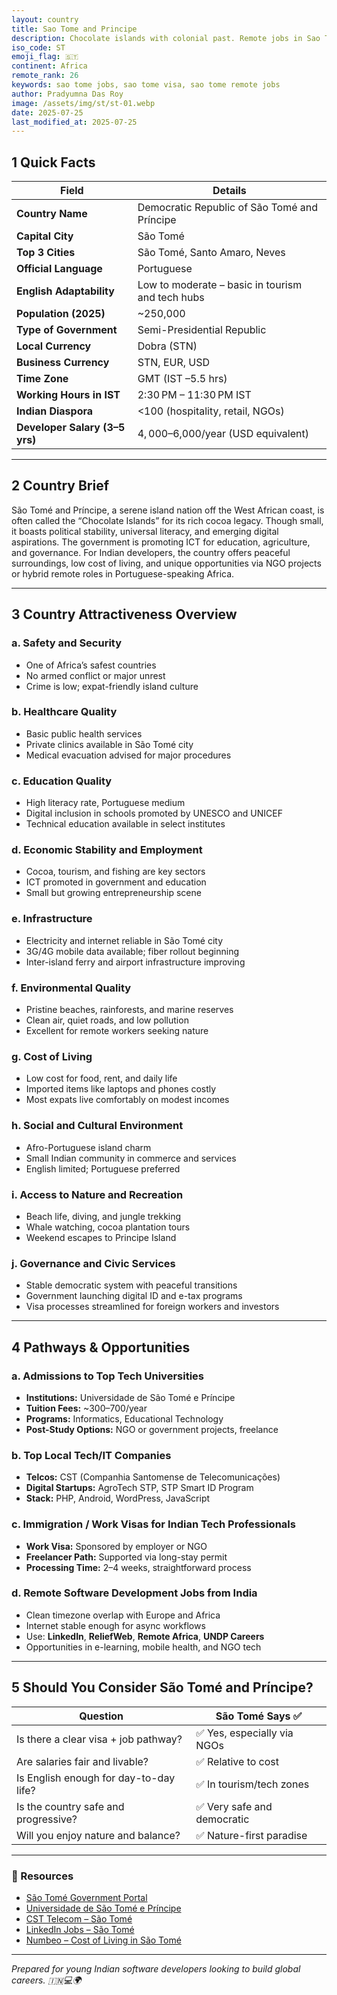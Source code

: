 ```yaml
---
layout: country
title: Sao Tome and Principe
description: Chocolate islands with colonial past. Remote jobs in Sao Tome and Principe. Trilp AI curated info. Indians in Sao Tome and Principe.
iso_code: ST
emoji_flag: 🇸🇹
continent: Africa
remote_rank: 26
keywords: sao tome jobs, sao tome visa, sao tome remote jobs
author: Pradyumna Das Roy
image: /assets/img/st/st-01.webp
date: 2025-07-25
last_modified_at: 2025-07-25
---
```


## 1 Quick Facts

| Field                          | Details                                          |
| ------------------------------ | ------------------------------------------------ |
| **Country Name**               | Democratic Republic of São Tomé and Príncipe     |
| **Capital City**               | São Tomé                                         |
| **Top 3 Cities**               | São Tomé, Santo Amaro, Neves                     |
| **Official Language**          | Portuguese                                       |
| **English Adaptability**       | Low to moderate – basic in tourism and tech hubs |
| **Population (2025)**          | ~250,000                                         |
| **Type of Government**         | Semi-Presidential Republic                       |
| **Local Currency**             | Dobra (STN)                                      |
| **Business Currency**          | STN, EUR, USD                                    |
| **Time Zone**                  | GMT (IST –5.5 hrs)                               |
| **Working Hours in IST**       | 2:30 PM – 11:30 PM IST                           |
| **Indian Diaspora**            | <100 (hospitality, retail, NGOs)                 |
| **Developer Salary (3–5 yrs)** | $4,000–$6,000/year (USD equivalent)              |

---

## 2 Country Brief

São Tomé and Príncipe, a serene island nation off the West African coast, is often called the “Chocolate Islands” for its rich cocoa legacy. Though small, it boasts political stability, universal literacy, and emerging digital aspirations. The government is promoting ICT for education, agriculture, and governance. For Indian developers, the country offers peaceful surroundings, low cost of living, and unique opportunities via NGO projects or hybrid remote roles in Portuguese-speaking Africa.

---

## 3 Country Attractiveness Overview

### a. Safety and Security

- One of Africa’s safest countries
- No armed conflict or major unrest
- Crime is low; expat-friendly island culture

### b. Healthcare Quality

- Basic public health services
- Private clinics available in São Tomé city
- Medical evacuation advised for major procedures

### c. Education Quality

- High literacy rate, Portuguese medium
- Digital inclusion in schools promoted by UNESCO and UNICEF
- Technical education available in select institutes

### d. Economic Stability and Employment

- Cocoa, tourism, and fishing are key sectors
- ICT promoted in government and education
- Small but growing entrepreneurship scene

### e. Infrastructure

- Electricity and internet reliable in São Tomé city
- 3G/4G mobile data available; fiber rollout beginning
- Inter-island ferry and airport infrastructure improving

### f. Environmental Quality

- Pristine beaches, rainforests, and marine reserves
- Clean air, quiet roads, and low pollution
- Excellent for remote workers seeking nature

### g. Cost of Living

- Low cost for food, rent, and daily life
- Imported items like laptops and phones costly
- Most expats live comfortably on modest incomes

### h. Social and Cultural Environment

- Afro-Portuguese island charm
- Small Indian community in commerce and services
- English limited; Portuguese preferred

### i. Access to Nature and Recreation

- Beach life, diving, and jungle trekking
- Whale watching, cocoa plantation tours
- Weekend escapes to Principe Island

### j. Governance and Civic Services

- Stable democratic system with peaceful transitions
- Government launching digital ID and e-tax programs
- Visa processes streamlined for foreign workers and investors

---

## 4 Pathways & Opportunities

### a. Admissions to Top Tech Universities

- **Institutions:** Universidade de São Tomé e Príncipe
- **Tuition Fees:** ~$300–$700/year
- **Programs:** Informatics, Educational Technology
- **Post-Study Options:** NGO or government projects, freelance

### b. Top Local Tech/IT Companies

- **Telcos:** CST (Companhia Santomense de Telecomunicações)
- **Digital Startups:** AgroTech STP, STP Smart ID Program
- **Stack:** PHP, Android, WordPress, JavaScript

### c. Immigration / Work Visas for Indian Tech Professionals

- **Work Visa:** Sponsored by employer or NGO
- **Freelancer Path:** Supported via long-stay permit
- **Processing Time:** 2–4 weeks, straightforward process

### d. Remote Software Development Jobs from India

- Clean timezone overlap with Europe and Africa
- Internet stable enough for async workflows
- Use: **LinkedIn**, **ReliefWeb**, **Remote Africa**, **UNDP Careers**
- Opportunities in e-learning, mobile health, and NGO tech

---

## 5 Should You Consider São Tomé and Príncipe?

| Question                               | São Tomé Says ✅            |
| -------------------------------------- | --------------------------- |
| Is there a clear visa + job pathway?   | ✅ Yes, especially via NGOs |
| Are salaries fair and livable?         | ✅ Relative to cost         |
| Is English enough for day-to-day life? | ✅ In tourism/tech zones    |
| Is the country safe and progressive?   | ✅ Very safe and democratic |
| Will you enjoy nature and balance?     | ✅ Nature-first paradise    |

---

### 🔗 Resources

- [São Tomé Government Portal](https://www.gov.st/)
- [Universidade de São Tomé e Príncipe](https://www.universidade.st/)
- [CST Telecom – São Tomé](https://www.cstome.net/)
- [LinkedIn Jobs – São Tomé](https://www.linkedin.com/jobs/search/?location=Sao%20Tome%20and%20Principe)
- [Numbeo – Cost of Living in São Tomé](https://www.numbeo.com/cost-of-living/in/Sao-Tome)

---

_Prepared for young Indian software developers looking to build global careers. 🇮🇳💻🌍_
